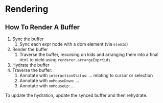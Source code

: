 # Rendering

## How To Render A Buffer

1. Sync the buffer
   1. Sync each expr node with a dom element (via `elemId`)
2. Render the buffer
   1. Traverse the buffer, recursing on kids and arranging them into a final `Html` to yield using `renderer.arrangeExprKids`
3.  Hydrate the buffer
   1. Traverse the buffer:
      1. Annotate with `interactionStatus`: ... relating to cursor or selection
      2. Annotate with `onMouseDown`: ...
      3. Annotate with `onMouseUp`: ...

To update the hydration, update the synced buffer and then rehydrate.
